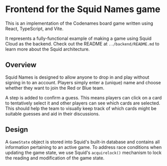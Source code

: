# Frontend for the Squid Names game

This is an implementation of the Codenames board game written using React, TypeScript, and Vite.

It represents a fully-functional example of making a game using Squid Cloud as the backend. Check out the README at
`../backend/README.md` to learn more about the Squid architecture.

## Overview

Squid Names is designed to allow anyone to drop in and play without signing in to an account. Players simply enter a
(unique) name and choose whether they want to join the Red or Blue team.

A step is added to confirm a guess. This means players can click on a card to tentatively select it and other players
can see which cards are selected. This should help the team to visually keep track of which cards might be suitable
guesses and aid in their discussions.

## Design

A `GameState` object is stored into Squid's built-in database and contains all information pertaining to an active
game. To address race conditions when updating the game state, we use Squid's `acquirelock()` mechanism to lock the
reading and modification of the game state.

